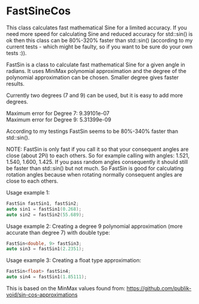 # FastSineCos
This class calculates fast mathematical Sine for a limited accuracy. If you need more speed for calculating Sine and reduced accuracy for std::sin() is ok then this class can be 80%-320% faster than std::sin() (according to my current tests - which might be faulty, so if you want to be sure do your own tests :)).

FastSin is a class to calculate fast mathematical Sine for a given angle in radians.
It uses MiniMax polynomial approximation and the degree of the polynomial approximation can be chosen. Smaller degree gives faster results.

Currently two degrees (7 and 9) can be used, but it is easy to add more degrees.

Maximum error for Degree 7: 9.39101e-07<br/>
Maximum error for Degree 9: 5.31399e-09

According to my testings FastSin seems to be 80%-340% faster than std::sin(). 

NOTE: FastSin is only fast if you call it so that your consequent angles
are close (about 2Pi) to each others. So for example calling with angles: 1.521, 1.540, 1.600, 1.425. If you pass random angles consequently it should still be
faster than std::sin() but not much. 
So FastSin is good for calculating rotation angles because when rotating normally consequent
angles are close to each others.

Usage example 1:
```C++
FastSin fastSin1, fastSin2;
auto sin1 = fastSin1(0.268);
auto sin2 = fastSin2(55.689);
```

Usage example 2:
Creating a degree 9 polynomial approximation (more accurate than degree 7) with double type:
```C++
FastSin<double, 9> fastSin3;
auto sin3 = fastSin1(2.2351);
```

Usage example 3:
Creating a float type approximation:
```C++
FastSin<float> fastSin4;
auto sin4 = fastSin1(1.85111);
```
  
This is based on the MinMax values found from:
https://github.com/publik-void/sin-cos-approximations
